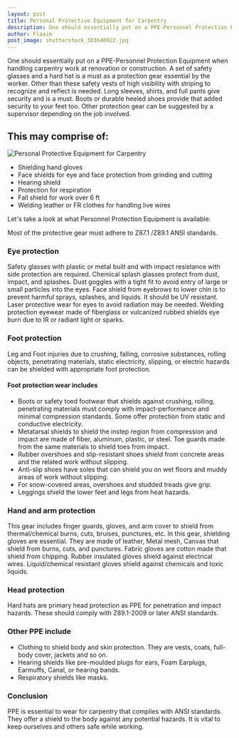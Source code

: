 ```yaml
---
layout: post
title: Personal Protective Equipment for Carpentry
description: One should essentially put on a PPE-Personnel Protection Equipment when handling carpentry work at renovation or construction. A set of safety glasses and a hard hat is a must as a protection gear essential by the worker. 
author: Flaaim
post_image: shutterstock_303640922.jpg
---
```


One should essentially put on a PPE-Personnel Protection Equipment when handling carpentry work at renovation or construction. A set of safety glasses and a hard hat is a must as a protection gear essential by the worker. Other than these safety vests of high visibility with striping to recognize and reflect is needed. Long sleeves, shirts, and full pants give security and is a must. Boots or durable heeled shoes provide that added security to your feet too. Other protection gear can be suggested by a supervisor depending on the job involved.


## This may comprise of:
![Personal Protective Equipment for Carpentry](https://safetyworkblog.com/assets/shutterstock_303640922.jpg)

- Shielding hand gloves
- Face shields for eye and face protection from grinding and cutting
- Hearing shield
- Protection for respiration
- Fall shield for work over 6 ft
- Welding leather or FR clothes for handling live wires

Let's take a look at what Personnel Protection Equipment is available:

Most of the protective gear must adhere to Z87.1 /Z89.1 ANSI standards.

### Eye protection

Safety glasses with plastic or metal built and with impact resistance with side protection are required. Chemical splash glasses protect from dust, impact, and splashes. Dust goggles with a tight fit to avoid entry of large or small particles into the eyes. Face shield from eyebrows to lower chin is to prevent harmful sprays, splashes, and liquids. It should be UV resistant. Laser protective wear for eyes to avoid radiation may be needed. Welding protection eyewear made of fiberglass or vulcanized rubbed shields eye burn due to IR or radiant light or sparks. 

### Foot protection

Leg and Foot injuries due to crushing, falling, corrosive substances, rolling objects, penetrating materials, static electricity, slipping, or electric hazards can be shielded with appropriate foot protection.

#### Foot protection wear includes


- Boots or safety toed footwear that shields against crushing, rolling, penetrating materials must comply with impact-performance and minimal compression standards. Some offer protection from static and conductive electricity.
- Metatarsal shields to shield the instep region from compression and impact are made of fiber, aluminum, plastic, or steel. Toe guards made from the same materials to shield toes from impact.
- Rubber overshoes and slip-resistant shoes shield from concrete areas and the related work without slipping.
- Anti-slip shoes have soles that can shield you on wet floors and muddy areas of work without slipping.
- For snow-covered areas, overshoes and studded treads give grip.
- Leggings shield the lower feet and legs from heat hazards.

### Hand and arm protection


This gear includes finger guards, gloves, and arm cover to shield from thermal/chemical burns, cuts, bruises, punctures, etc. In this gear, shielding gloves are essential. They are made of leather, Metal mesh, Canvas that shield from burns, cuts, and punctures. Fabric gloves are cotton made that shield from chipping. Rubber insulated gloves shield against electrical wires. Liquid/chemical resistant gloves shield against chemicals and toxic liquids.


### Head protection


Hard hats are primary head protection as PPE for penetration and impact hazards. These should comply with Z89.1-2009 or later ANSI standards.


### Other PPE include 


- Clothing to shield body and skin protection. They are vests, coats, full-body cover, jackets and so on.
- Hearing shields like pre-moulded plugs for ears, Foam Earplugs, Earmuffs, Canal, or hearing bands.
- Respiratory shields like masks.


### Conclusion


PPE is essential to wear for carpentry that complies with ANSI standards. They offer a shield to the body against any potential hazards. It is vital to keep ourselves and others safe while working.

